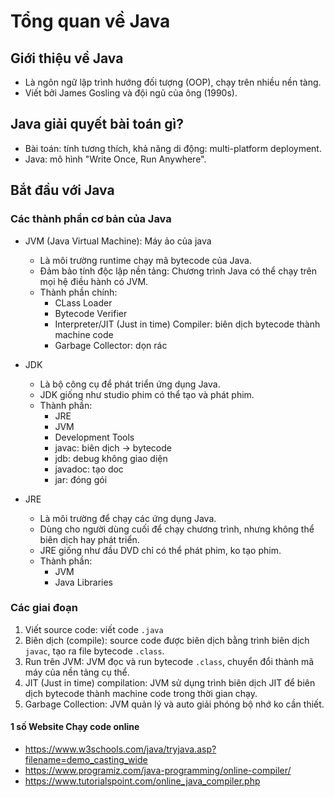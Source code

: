 # Tổng quan về Java
## Giới thiệu về Java
- Là ngôn ngữ lập trình hướng đối tượng (OOP), chạy trên nhiều nền tàng.
- Viết bởi James Gosling và đội ngũ của ông (1990s).

## Java giải quyết bài toán gì?
- Bài toán: tính tương thích, khả năng di động: multi-platform deployment.
- Java: mô hình "Write Once, Run Anywhere".

## Bắt đầu với Java
### Các thành phần cơ bản của Java
- JVM (Java Virtual Machine): Máy ảo của java
    - Là môi trường runtime chạy mã bytecode của Java.
    - Đảm bảo tính độc lập nền tảng: Chương trình Java có thể chạy trên mọi hệ điều hành có JVM.
    - Thành phần chính: 
        - CLass Loader
        - Bytecode Verifier
        - Interpreter/JIT (Just in time) Compiler: biên dịch bytecode thành machine code
        - Garbage Collector: dọn rác
- JDK
    - Là bộ công cụ để phát triển ứng dụng Java.
    - JDK giống như studio phim có thể tạo và phát phim.
    - Thành phần:
        - JRE
        - JVM
        - Development Tools
        - javac: biên dịch -> bytecode
        - jdb: debug không giao diện
        - javadoc: tạo doc
        - jar: đóng gói

- JRE
    - Là môi trường để chạy các ứng dụng Java.
    - Dùng cho người dùng cuối để chạy chương trình, nhưng không thể biên dịch hay phát triển.
    - JRE giống như đầu DVD chỉ có thể phát phim, ko tạo phim.
    - Thành phần:
        - JVM
        - Java Libraries

### Các giai đoạn
1. Viết source code: viết code `.java`
2. Biên dịch (compile): source code được biên dịch bằng trình biên dịch `javac`, tạo ra file bytecode `.class`.
3. Run trên JVM: JVM đọc và run bytecode `.class`, chuyển đổi thành mã máy của nền tảng cụ thể.
4. JIT (Just in time) compilation: JVM sử dụng trình biên dịch JIT để biên dịch bytecode thành machine code trong thời gian chạy.
5. Garbage Collection: JVM quản lý và auto giải phóng bộ nhớ ko cần thiết.

#### 1 số Website Chạy code online
- https://www.w3schools.com/java/tryjava.asp?filename=demo_casting_wide
- https://www.programiz.com/java-programming/online-compiler/
- https://www.tutorialspoint.com/online_java_compiler.php